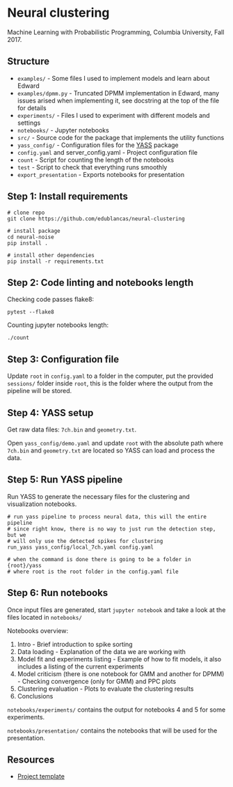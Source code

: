 # Neural clustering

Machine Learning with Probabilistic Programming, Columbia University, Fall 2017.

## Structure

* `examples/` - Some files I used to implement models and learn about Edward
* `examples/dpmm.py` - Truncated DPMM implementation in Edward, many issues arised when implementing it, see docstring at the top of the file for details
* `experiments/` - Files I used to experiment with different models and settings
* `notebooks/` - Jupyter notebooks
* `src/` - Source code for the package that implements the utility functions
* `yass_config/` - Configuration files for the [YASS](https://github.com/paninski-lab/yass) package
* `config.yaml` and server_config.yaml - Project configuration file
* `count` - Script for counting the length of the notebooks
* `test` - Script to check that everything runs smoothly
* `export_presentation` - Exports notebooks for presentation

## Step 1: Install requirements

```shell
# clone repo
git clone https://github.com/edublancas/neural-clustering

# install package
cd neural-noise
pip install .

# install other dependencies
pip install -r requirements.txt
```

## Step 2: Code linting and notebooks length

Checking code passes flake8:

```shell
pytest --flake8
```

Counting jupyter notebooks length:

```
./count
```


## Step 3: Configuration file

Update `root` in `config.yaml` to a folder in the computer, put the provided `sessions/` folder inside `root`, this is the folder where the output from the pipeline will be stored.

## Step 4: YASS setup

Get raw data files: `7ch.bin` and `geometry.txt`.

Open `yass_config/demo.yaml` and update `root` with the absolute path where `7ch.bin` and `geometry.txt` are located so YASS can load and process the data.

## Step 5: Run YASS pipeline

Run YASS to generate the necessary files for the clustering and visualization notebooks.

```shell
# run yass pipeline to process neural data, this will the entire pipeline
# since right know, there is no way to just run the detection step, but we
# will only use the detected spikes for clustering
run_yass yass_config/local_7ch.yaml config.yaml

# when the command is done there is going to be a folder in {root}/yass
# where root is the root folder in the config.yaml file
```

## Step 6: Run notebooks

Once input files are generated, start `jupyter notebook` and take a look at the
files located in  `notebooks/`

Notebooks overview:

1. Intro - Brief introduction to spike sorting
2. Data loading - Explanation of the data we are working with
3. Model fit and experiments listing - Example of how to fit models, it also includes a listing of the current experiments
4. Model criticism (there is one notebook for GMM and another for DPMM) - Checking convergence (only for GMM) and PPC plots
5. Clustering evaluation - Plots to evaluate the clustering results
6. Conclusions

`notebooks/experiments/`  contains the output for notebooks 4 and 5 for some experiments.

`notebooks/presentation/` contains the notebooks that will be used for the presentation.

## Resources

* [Project template](https://github.com/akucukelbir/probprog-finalproject)
